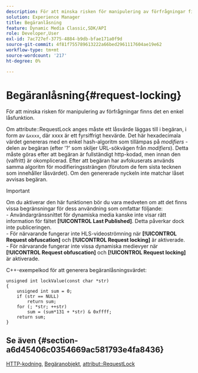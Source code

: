 ```yaml
---
description: För att minska risken för manipulering av förfrågningar finns det en enkel låsfunktion.
solution: Experience Manager
title: Begäranlåsning
feature: Dynamic Media Classic,SDK/API
role: Developer,User
exl-id: 7ac727ef-3775-4884-b9db-bfae171a0f9d
source-git-commit: 4f81f755789613222a66bed2961117604ae19e62
workflow-type: tm+mt
source-wordcount: '217'
ht-degree: 0%

---
```


# Begäranlåsning{#request-locking}

För att minska risken för manipulering av förfrågningar finns det en enkel låsfunktion.

Om attribute::RequestLock anges måste ett låsvärde läggas till i begäran, i form av `&xxxx`, där xxxx är ett fyrsiffrigt hexvärde. Det här hexadecimala värdet genereras med en enkel hash-algoritm som tillämpas på *modifiers* -delen av begäran (efter &#39;?&#39; som skiljer URL-sökvägen från *modifiers*). Detta måste göras efter att begäran är fullständigt http-kodad, men innan den (valfritt) är okomplicerad. Efter att begäran har avfokuserats används samma algoritm för modifieringssträngen (förutom de fem sista tecknen som innehåller låsvärdet). Om den genererade nyckeln inte matchar låset avvisas begäran.

>[!IMPORTANT]
>
>Om du aktiverar den här funktionen bör du vara medveten om att det finns vissa begränsningar för dess användning som omfattar följande:<br>- Användargränssnittet för dynamiska media kanske inte visar rätt information för fältet **[!UICONTROL Last Published]**. Detta påverkar dock inte publiceringen.<br> - För närvarande fungerar inte HLS-videoströmning när **[!UICONTROL Request obfuscation]** och **[!UICONTROL Request locking]** är aktiverade.<br> - För närvarande fungerar inte vissa dynamiska medievyer när **[!UICONTROL Request obfuscation]** och **[!UICONTROL Request locking]** är aktiverade.

C++-exempelkod för att generera begäranlåsningsvärdet:

```
unsigned int lockValue(const char *str) 
{ 
    unsigned int sum = 0; 
    if (str == NULL) 
        return sum; 
    for (; *str; ++str) 
        sum = (sum*131 + *str) & 0xffff; 
    return sum; 
} 
```

## Se även {#section-a6d45406c0354669ac581793e4fa8436}

[HTTP-kodning](../../../../../is-api/http-ref/image-serving-api-ref/c-http-protocol-reference/c-syntax-and-features/r-http-encoding.md#reference-bb34dd13f316462695448acfa8f92df7), [Begäranobjekt](../../../../../is-api/http-ref/image-serving-api-ref/c-http-protocol-reference/c-syntax-and-features/r-request-obfuscation.md#reference-895f65d6796c43bb9bad21a676ed714d), [attribut::RequestLock](../../../../../is-api/image-catalog/image-serving-api-ref/c-image-catalog-reference/c-attributes-reference/r-requestlock.md#reference-8bbe2f581be847d3b9fa123e8e5e94b0)
